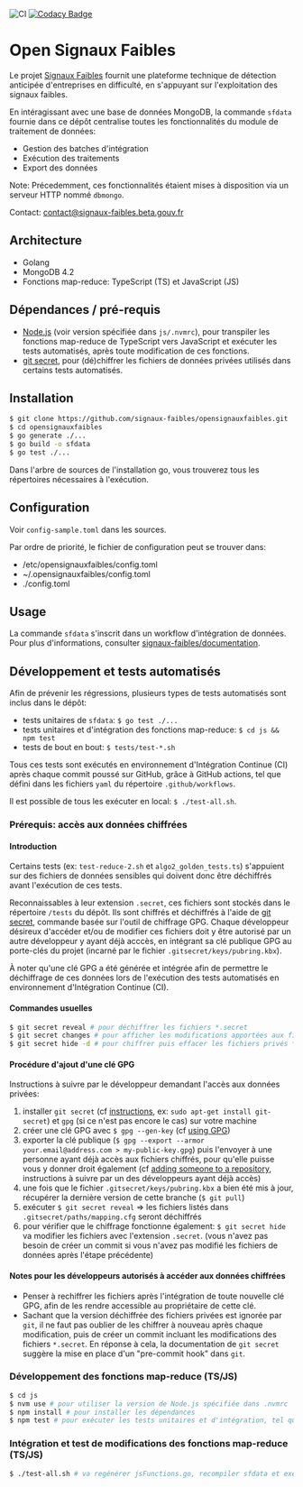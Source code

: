 ![CI](https://github.com/signaux-faibles/opensignauxfaibles/workflows/CI/badge.svg) [![Codacy Badge](https://app.codacy.com/project/badge/Grade/47a9094cf7bd4f7387a10151b90ed609)](https://www.codacy.com/gh/signaux-faibles/opensignauxfaibles/dashboard?utm_source=github.com&utm_medium=referral&utm_content=signaux-faibles/opensignauxfaibles&utm_campaign=Badge_Grade)

# Open Signaux Faibles

Le projet [Signaux Faibles](https://beta.gouv.fr/startups/signaux-faibles.html) fournit une plateforme technique de détection anticipée d'entreprises en difficulté, en s'appuyant sur l'exploitation des signaux faibles.

En intéragissant avec une base de données MongoDB, la commande `sfdata` fournie dans ce dépôt centralise toutes les fonctionnalités du module de traitement de données:

- Gestion des batches d'intégration
- Exécution des traitements
- Export des données

Note: Précedemment, ces fonctionnalités étaient mises à disposition via un serveur HTTP nommé `dbmongo`.

Contact: [contact@signaux-faibles.beta.gouv.fr](mailto:contact@signaux-faibles.beta.gouv.fr)

## Architecture

- Golang
- MongoDB 4.2
- Fonctions map-reduce: TypeScript (TS) et JavaScript (JS)

## Dépendances / pré-requis

- [Node.js](https://nodejs.org/) (voir version spécifiée dans `js/.nvmrc`), pour transpiler les fonctions map-reduce de TypeScript vers JavaScript et exécuter les tests automatisés, après toute modification de ces fonctions.
- [git secret](https://git-secret.io/), pour (dé)chiffrer les fichiers de données privées utilisés dans certains tests automatisés.

## Installation

```bash
$ git clone https://github.com/signaux-faibles/opensignauxfaibles.git
$ cd opensignauxfaibles
$ go generate ./...
$ go build -o sfdata
$ go test ./...
```

Dans l'arbre de sources de l'installation go, vous trouverez tous les répertoires nécessaires à l'exécution.

## Configuration

Voir `config-sample.toml` dans les sources.

Par ordre de priorité, le fichier de configuration peut se trouver dans:

- /etc/opensignauxfaibles/config.toml
- ~/.opensignauxfaibles/config.toml
- ./config.toml

## Usage

La commande `sfdata` s'inscrit dans un workflow d'intégration de données. Pour plus d'informations, consulter [signaux-faibles/documentation](https://github.com/signaux-faibles/documentation/blob/master/processus-traitement-donnees.md#workflow-classique).

## Développement et tests automatisés

Afin de prévenir les régressions, plusieurs types de tests automatisés sont inclus dans le dépôt:

- tests unitaires de `sfdata`: `$ go test ./...`
- tests unitaires et d'intégration des fonctions map-reduce: `$ cd js && npm test`
- tests de bout en bout: `$ tests/test-*.sh`

Tous ces tests sont exécutés en environnement d'Intégration Continue (CI) après chaque commit poussé sur GitHub, grâce à GitHub actions, tel que défini dans les fichiers `yaml` du répertoire `.github/workflows`.

Il est possible de tous les exécuter en local: `$ ./test-all.sh`.

### Prérequis: accès aux données chiffrées

#### Introduction

Certains tests (ex: `test-reduce-2.sh` et `algo2_golden_tests.ts`) s'appuient sur des fichiers de données sensibles qui doivent donc être déchiffrés avant l'exécution de ces tests.

Reconnaissables à leur extension `.secret`, ces fichiers sont stockés dans le répertoire `/tests` du dépôt. Ils sont chiffrés et déchiffrés à l'aide de [git secret](https://git-secret.io/), commande basée sur l'outil de chiffrage GPG. Chaque développeur désireux d'accéder et/ou de modifier ces fichiers doit y être autorisé par un autre développeur y ayant déjà acccès, en intégrant sa clé publique GPG au porte-clés du projet (incarné par le fichier `.gitsecret/keys/pubring.kbx`).

À noter qu'une clé GPG a été générée et intégrée afin de permettre le déchiffrage de ces données lors de l'exécution des tests automatisés en environnement d'Intégration Continue (CI).

#### Commandes usuelles

```sh
$ git secret reveal # pour déchiffrer les fichiers *.secret
$ git secret changes # pour afficher les modifications apportées aux fichiers privées *en clair*
$ git secret hide -d # pour chiffrer puis effacer les fichiers privés *en clair* qui ont été modifiés
```

#### Procédure d'ajout d'une clé GPG

Instructions à suivre par le développeur demandant l'accès aux données privées:

1. installer `git secret` (cf [instructions](https://git-secret.io/installation), ex: `sudo apt-get install git-secret`) et `gpg` (si ce n'est pas encore le cas) sur votre machine
2. créer une clé GPG avec `$ gpg --gen-key` (cf [using GPG](https://git-secret.io/#using-gpg))
3. exporter la clé publique (`$ gpg --export --armor your.email@address.com > my-public-key.gpg`) puis l'envoyer à une personne ayant déjà accès aux fichiers chiffrés, pour qu'elle puisse vous y donner droit également (cf [adding someone to a repository](https://git-secret.io/#usage-adding-someone-to-a-repository-using-git-secret), instructions à suivre par un des développeurs ayant déjà accès)
4. une fois que le fichier `.gitsecret/keys/pubring.kbx` a bien été mis à jour, récupérer la dernière version de cette branche (`$ git pull`)
5. exécuter `$ git secret reveal` => les fichiers listés dans `.gitsecret/paths/mapping.cfg` seront déchiffrés
6. pour vérifier que le chiffrage fonctionne également: `$ git secret hide` va modifier les fichiers avec l'extension `.secret`. (vous n'avez pas besoin de créer un commit si vous n'avez pas modifié les fichiers de données après l'étape précédente)

#### Notes pour les développeurs autorisés à accéder aux données chiffrées

- Penser à rechiffrer les fichiers après l'intégration de toute nouvelle clé GPG, afin de les rendre accessible au propriétaire de cette clé.
- Sachant que la version déchiffrée des fichiers privées est ignorée par `git`, il ne faut pas oublier de les chiffrer à nouveau après chaque modification, puis de créer un commit incluant les modifications des fichiers `*.secret`. En réponse à cela, la documentation de `git secret` suggère la mise en place d'un "pre-commit hook" dans `git`.

### Développement des fonctions map-reduce (TS/JS)

```sh
$ cd js
$ nvm use # pour utiliser la version de Node.js spécifiée dans .nvmrc
$ npm install # pour installer les dépendances
$ npm test # pour exécuter les tests unitaires et d'intégration, tel que décrit dans package.json
```

### Intégration et test de modifications des fonctions map-reduce (TS/JS)

```sh
$ ./test-all.sh # va regénérer jsFunctions.go, recompiler sfdata et exécuter tous les tests
```

